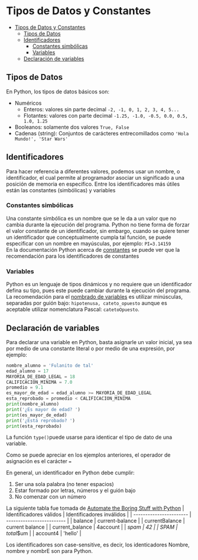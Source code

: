 # Tipos de Datos y Constantes

- [Tipos de Datos y Constantes](#tipos-de-datos-y-constantes)
  - [Tipos de Datos](#tipos-de-datos)
  - [Identificadores](#identificadores)
    - [Constantes simbólicas](#constantes-simb%c3%b3licas)
    - [Variables](#variables)
  - [Declaración de variables](#declaraci%c3%b3n-de-variables)

## Tipos de Datos
En Python, los tipos de datos básicos son:
- Numéricos
  - Enteros: valores sin parte decimal `-2, -1, 0, 1, 2, 3, 4, 5...`
  - Flotantes: valores con parte decimal `-1.25, -1.0, -0.5, 0.0, 0.5, 1.0, 1.25`
- Booleanos: solamente dos valores `True, False`
- Cadenas (string): Conjuntos de carácteres entrecomillados como `'Hola Mundo!', 'Star Wars'`

## Identificadores
Para hacer referencia a diferentes valores, podemos usar un nombre, o identificador, el cual permite al programador asociar un significado a una posición de memoria en específico. Entre los identificadores más útiles están las constantes (simbólicas) y variables

### Constantes simbólicas
Una constante simbólica es un nombre que se le da a un valor que no cambia durante la ejecución del programa. Python no tiene forma de forzar el valor constante de un identificador, sin embargo, cuando se quiere tener un identificador que conceptualmente cumpla tal función, se puede especificar con un nombre en mayúsculas, por ejemplo: 
`PI=3.14159`  
En la documentación Python acerca de [constantes](https://www.python.org/dev/peps/pep-0008/#constants) se puede ver que la recomendación para los identificadores de constantes

### Variables
Python es un lenguaje de tipos dinámicos y no requiere que un identificador defina su tipo, pues este puede cambiar durante la ejecución del programa. La recomendación para el [nombrado de variables](https://www.python.org/dev/peps/pep-0008/#function-and-variable-names) es utilizar minúsculas, separadas por guión bajo: `hipotenusa, cateto_opuesto` aunque es aceptable utilizar nomenclatura Pascal: `catetoOpuesto`.

## Declaración de variables
Para declarar una variable en Python, basta asignarle un valor inicial, ya sea por medio de una constante literal o por medio de una expresión, por ejemplo:

```python
nombre_alumno = 'Fulanito de tal'
edad_alumno = 17
MAYORIA_DE_EDAD_LEGAL = 18
CALIFICACION_MINIMA = 7.0
promedio = 9.1
es_mayor_de_edad = edad_alumno >= MAYORIA_DE_EDAD_LEGAL
esta_reprobado = promedio < CALIFICACION_MINIMA
print(nombre_alumno)
print('¿Es mayor de edad? ')
print(es_mayor_de_edad)
print('¿Está reprobado? ')
print(esta_reprobado)
``` 
La función `type()`puede usarse para identicar el tipo de dato de una variable.

Como se puede apreciar en los ejemplos anteriores, el operador de asignación es el carácter `=`

En general, un identificador en Python debe cumplir:
1. Ser una sola palabra (no tener espacios)
2. Estar formado por letras, números y el guión bajo
3. No comenzar con un número

La siguiente tabla fue tomada de [Automate the Boring Stuff with Python](https://automatetheboringstuff.com/)
| Identificadores válidos | Identificadores inválidos |
| ----------------------- | ------------------------- |
| balance                 | current-balance           |
| currentBalance          | current balance           |
| current_balance         | 4account                  |
| _spam                   | 42                        |
| SPAM                    | total_$um                 |
| account4                | 'hello'                   |

Los identificadores son case-sensitive, es decir, los identicadores Nombre, nombre y nombrE son para Python.